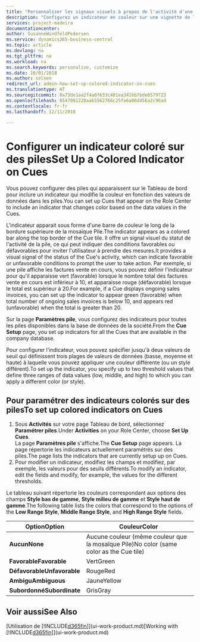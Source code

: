```yaml
---
title: "Personnaliser les signaux visuels à propos de l'activité d'une pile | Microsoft Docs"
description: "Configurez un indicateur en couleur sur une vignette de la pile pour fournir un signal visuel personnalisé de l'activité de la pile."
services: project-madeira
documentationcenter: 
author: SusanneWindfeldPedersen
ms.service: dynamics365-business-central
ms.topic: article
ms.devlang: na
ms.tgt_pltfrm: na
ms.workload: na
ms.search.keywords: personalize, customize
ms.date: 10/01/2018
ms.author: solsen
redirect_url: admin-how-set-up-colored-indicator-on-cues
ms.translationtype: HT
ms.sourcegitcommit: 8a73de1aa2f4a0f633c401ea341bb7bde6579723
ms.openlocfilehash: 0547091220aa65562766c25fe6a06d456a2c96ad
ms.contentlocale: fr-fr
ms.lasthandoff: 12/11/2018

---
```

# <a name="set-up-a-colored-indicator-on-cues"></a><span data-ttu-id="a6dc6-103">Configurer un indicateur coloré sur des piles</span><span class="sxs-lookup"><span data-stu-id="a6dc6-103">Set Up a Colored Indicator on Cues</span></span>
<span data-ttu-id="a6dc6-104">Vous pouvez configurer des piles qui apparaissent sur le Tableau de bord pour inclure un indicateur qui modifie la couleur en fonction des valeurs de données dans les piles.</span><span class="sxs-lookup"><span data-stu-id="a6dc6-104">You can set up Cues that appear on the Role Center to include an indicator that changes color based on the data values in the Cues.</span></span>

<span data-ttu-id="a6dc6-105">L'indicateur apparait sous forme d'une barre de couleur le long de la bordure supérieure de la mosaïque Pile.</span><span class="sxs-lookup"><span data-stu-id="a6dc6-105">The indicator appears as a colored bar along the top border of the Cue tile.</span></span> <span data-ttu-id="a6dc6-106">Il offre un signal visuel du statut de l'activité de la pile, ce qui peut indiquer des conditions favorables ou défavorables pour inviter l'utilisateur à prendre des mesures.</span><span class="sxs-lookup"><span data-stu-id="a6dc6-106">It provides a visual signal of the status of the Cue's activity, which can indicate favorable or unfavorable conditions to prompt the user to take action.</span></span> <span data-ttu-id="a6dc6-107">Par exemple, si une pile affiche les factures vente en cours, vous pouvez définir l'indicateur pour qu'il apparaisse vert (favorable) lorsque le nombre total des factures vente en cours est inférieur à 10, et apparaisse rouge (défavorable) lorsque le total est supérieur à 20.</span><span class="sxs-lookup"><span data-stu-id="a6dc6-107">For example, if a Cue displays ongoing sales invoices, you can set up the indicator to appear green (favorable) when total number of ongoing sales invoices is below 10, and appears red (unfavorable) when the total is greater than 20.</span></span>

<span data-ttu-id="a6dc6-108">Sur la page **Paramètres pile**, vous configurez des indicateurs pour toutes les piles disponibles dans la base de données de la société.</span><span class="sxs-lookup"><span data-stu-id="a6dc6-108">From the **Cue Setup** page, you set up indicators for all the Cues that are available in the company database.</span></span>

<span data-ttu-id="a6dc6-109">Pour configurer l'indicateur, vous pouvez spécifier jusqu'à deux valeurs de seuil qui définissent trois plages de valeurs de données (basse, moyenne et haute) à laquelle vous pouvez appliquer une couleur différente (ou un style différent).</span><span class="sxs-lookup"><span data-stu-id="a6dc6-109">To set up the indicator, you specify up to two threshold values that define three ranges of data values (low, middle, and high) to which you can apply a different color (or style).</span></span>

## <a name="to-set-up-colored-indicators-on-cues"></a><span data-ttu-id="a6dc6-110">Pour paramétrer des indicateurs colorés sur des piles</span><span class="sxs-lookup"><span data-stu-id="a6dc6-110">To set up colored indicators on Cues</span></span>
1. <span data-ttu-id="a6dc6-111">Sous **Activités** sur votre page Tableau de bord, sélectionnez **Paramétrer piles**.</span><span class="sxs-lookup"><span data-stu-id="a6dc6-111">Under **Activities** on your Role Center, choose **Set Up Cues**.</span></span>  
   <span data-ttu-id="a6dc6-112">La page **Paramètres pile** s'affiche.</span><span class="sxs-lookup"><span data-stu-id="a6dc6-112">The **Cue Setup** page appears.</span></span> <span data-ttu-id="a6dc6-113">La page répertorie les indicateurs actuellement paramétrés sur des piles.</span><span class="sxs-lookup"><span data-stu-id="a6dc6-113">The page lists the indicators that are currently setup up on Cues.</span></span>
2. <span data-ttu-id="a6dc6-114">Pour modifier un indicateur, modifiez les champs et modifiez, par exemple, les valeurs pour des seuils différents.</span><span class="sxs-lookup"><span data-stu-id="a6dc6-114">To modify an indicator, edit the fields and modify, for example, the values for the different thresholds.</span></span>  

<span data-ttu-id="a6dc6-115">Le tableau suivant répertorie les couleurs correspondant aux options des champs **Style bas de gamme**, **Style milieu de gamme** et **Style haut de gamme**.</span><span class="sxs-lookup"><span data-stu-id="a6dc6-115">The following table lists the colors that correspond to the options of the **Low Range Style**, **Middle Range Style**, and **High Range Style** fields.</span></span>

| <span data-ttu-id="a6dc6-116">Option</span><span class="sxs-lookup"><span data-stu-id="a6dc6-116">Option</span></span> | <span data-ttu-id="a6dc6-117">Couleur</span><span class="sxs-lookup"><span data-stu-id="a6dc6-117">Color</span></span> |
| --- | --- |
| <span data-ttu-id="a6dc6-118">**Aucun**</span><span class="sxs-lookup"><span data-stu-id="a6dc6-118">**None**</span></span> |<span data-ttu-id="a6dc6-119">Aucune couleur (même couleur que la mosaïque Pile)</span><span class="sxs-lookup"><span data-stu-id="a6dc6-119">No color (same color as the Cue tile)</span></span>|
| <span data-ttu-id="a6dc6-120">**Favorable**</span><span class="sxs-lookup"><span data-stu-id="a6dc6-120">**Favorable**</span></span> |<span data-ttu-id="a6dc6-121">Vert</span><span class="sxs-lookup"><span data-stu-id="a6dc6-121">Green</span></span> |
| <span data-ttu-id="a6dc6-122">**Défavorable**</span><span class="sxs-lookup"><span data-stu-id="a6dc6-122">**Unfavorable**</span></span> |<span data-ttu-id="a6dc6-123">Rouge</span><span class="sxs-lookup"><span data-stu-id="a6dc6-123">Red</span></span> |
| <span data-ttu-id="a6dc6-124">**Ambigu**</span><span class="sxs-lookup"><span data-stu-id="a6dc6-124">**Ambiguous**</span></span> |<span data-ttu-id="a6dc6-125">Jaune</span><span class="sxs-lookup"><span data-stu-id="a6dc6-125">Yellow</span></span> |
| <span data-ttu-id="a6dc6-126">**Subordonné**</span><span class="sxs-lookup"><span data-stu-id="a6dc6-126">**Subordinate**</span></span> |<span data-ttu-id="a6dc6-127">Gris</span><span class="sxs-lookup"><span data-stu-id="a6dc6-127">Gray</span></span> |

## <a name="see-also"></a><span data-ttu-id="a6dc6-128">Voir aussi</span><span class="sxs-lookup"><span data-stu-id="a6dc6-128">See Also</span></span>
<span data-ttu-id="a6dc6-129">[Utilisation de [!INCLUDE[d365fin](includes/d365fin_md.md)]](ui-work-product.md)</span><span class="sxs-lookup"><span data-stu-id="a6dc6-129">[Working with [!INCLUDE[d365fin](includes/d365fin_md.md)]](ui-work-product.md)</span></span>


